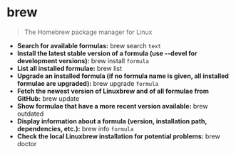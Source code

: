 # brew
> The Homebrew package manager for Linux
- **Search for available formulas:**
brew search `text`
- **Install the latest stable version of a formula (use --devel for development versions):**
brew install `formula`
- **List all installed formulae:**
brew list
- **Upgrade an installed formula (if no formula name is given, all installed formulae are upgraded):**
brew upgrade `formula`
- **Fetch the newest version of Linuxbrew and of all formulae from GitHub:**
brew update
- **Show formulae that have a more recent version available:**
brew outdated
- **Display information about a formula (version, installation path, dependencies, etc.):**
brew info `formula`
- **Check the local Linuxbrew installation for potential problems:**
brew doctor
